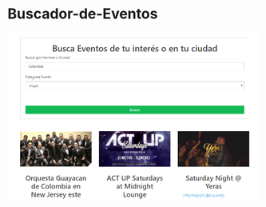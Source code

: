 # Buscador-de-Eventos

![Buscador de Eventos JS](https://github.com/estevg/Buscador-de-Eventos/blob/master/docs/Screenshot_2.png)
